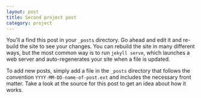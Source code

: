 ```yaml
---
layout: post
title: Second project post
category: project
---
```


You'll a find this post in your `_posts` directory. Go ahead and edit it and re-build
the site to see your changes. You can rebuild the site in many different ways, but
the most common way is to run `jekyll serve`, which launches a web server and
auto-regenerates your site when a file is updated.

To add new posts, simply add a file in the `_posts` directory that follows the
convention `YYYY-MM-DD-name-of-post.ext` and includes the necessary front matter.
Take a look at the source for this post to get an idea about how it works.